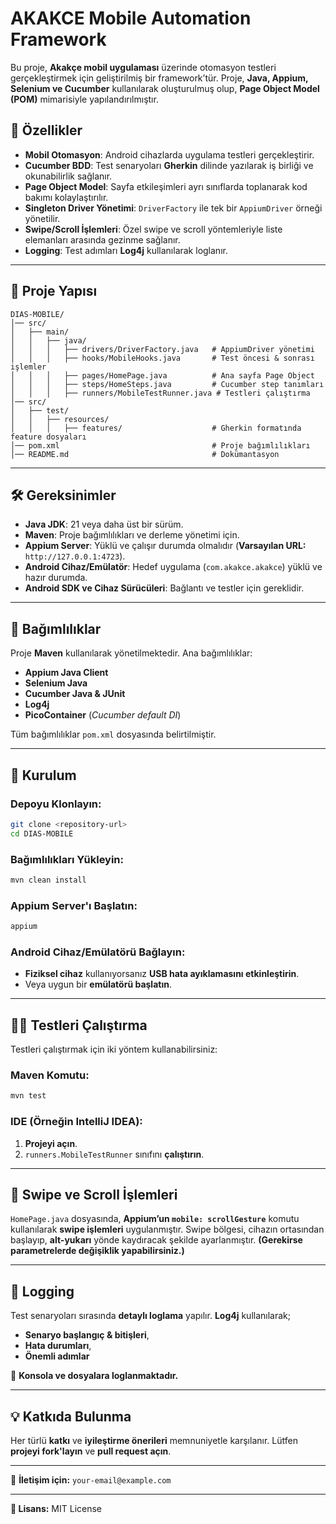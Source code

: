 # AKAKCE Mobile Automation Framework

Bu proje, **Akakçe mobil uygulaması** üzerinde otomasyon testleri gerçekleştirmek için geliştirilmiş bir framework’tür. Proje, **Java, Appium, Selenium ve Cucumber** kullanılarak oluşturulmuş olup, **Page Object Model (POM)** mimarisiyle yapılandırılmıştır.

## 📌 Özellikler

- **Mobil Otomasyon**: Android cihazlarda uygulama testleri gerçekleştirir.
- **Cucumber BDD**: Test senaryoları **Gherkin** dilinde yazılarak iş birliği ve okunabilirlik sağlanır.
- **Page Object Model**: Sayfa etkileşimleri ayrı sınıflarda toplanarak kod bakımı kolaylaştırılır.
- **Singleton Driver Yönetimi**: `DriverFactory` ile tek bir `AppiumDriver` örneği yönetilir.
- **Swipe/Scroll İşlemleri**: Özel swipe ve scroll yöntemleriyle liste elemanları arasında gezinme sağlanır.
- **Logging**: Test adımları **Log4j** kullanılarak loglanır.

---

## 📂 Proje Yapısı

```
DIAS-MOBILE/
│── src/
│   ├── main/
│   │   ├── java/
│   │   │   ├── drivers/DriverFactory.java   # AppiumDriver yönetimi
│   │   │   ├── hooks/MobileHooks.java       # Test öncesi & sonrası işlemler
│   │   │   ├── pages/HomePage.java          # Ana sayfa Page Object
│   │   │   ├── steps/HomeSteps.java         # Cucumber step tanımları
│   │   │   ├── runners/MobileTestRunner.java # Testleri çalıştırma
│── src/
│   ├── test/
│   │   ├── resources/
│   │   │   ├── features/                    # Gherkin formatında feature dosyaları
│── pom.xml                                  # Proje bağımlılıkları
│── README.md                                # Dokümantasyon
```

---

## 🛠 Gereksinimler

- **Java JDK**: 21 veya daha üst bir sürüm.
- **Maven**: Proje bağımlılıkları ve derleme yönetimi için.
- **Appium Server**: Yüklü ve çalışır durumda olmalıdır (**Varsayılan URL:** `http://127.0.0.1:4723`).
- **Android Cihaz/Emülatör**: Hedef uygulama (`com.akakce.akakce`) yüklü ve hazır durumda.
- **Android SDK ve Cihaz Sürücüleri**: Bağlantı ve testler için gereklidir.

---

## 📌 Bağımlılıklar

Proje **Maven** kullanılarak yönetilmektedir. Ana bağımlılıklar:

- **Appium Java Client**
- **Selenium Java**
- **Cucumber Java & JUnit**
- **Log4j**
- **PicoContainer** (*Cucumber default DI*)

Tüm bağımlılıklar `pom.xml` dosyasında belirtilmiştir.

---

## 🚀 Kurulum

### Depoyu Klonlayın:
```bash
git clone <repository-url>
cd DIAS-MOBILE
```

### Bağımlılıkları Yükleyin:
```bash
mvn clean install
```

### Appium Server'ı Başlatın:
```bash
appium
```

### Android Cihaz/Emülatörü Bağlayın:
- **Fiziksel cihaz** kullanıyorsanız **USB hata ayıklamasını etkinleştirin**.
- Veya uygun bir **emülatörü başlatın**.

---

## 🏃‍♂️ Testleri Çalıştırma

Testleri çalıştırmak için iki yöntem kullanabilirsiniz:

### **Maven Komutu:**
```bash
mvn test
```

### **IDE (Örneğin IntelliJ IDEA):**
1. **Projeyi açın**.
2. `runners.MobileTestRunner` sınıfını **çalıştırın**.

---

## 🔄 Swipe ve Scroll İşlemleri

`HomePage.java` dosyasında, **Appium’un `mobile: scrollGesture`** komutu kullanılarak **swipe işlemleri** uygulanmıştır. Swipe bölgesi, cihazın ortasından başlayıp, **alt-yukarı** yönde kaydıracak şekilde ayarlanmıştır. **(Gerekirse parametrelerde değişiklik yapabilirsiniz.)**

---

## 📜 Logging

Test senaryoları sırasında **detaylı loglama** yapılır. **Log4j** kullanılarak;

- **Senaryo başlangıç & bitişleri**,
- **Hata durumları**,
- **Önemli adımlar**

📌 **Konsola ve dosyalara loglanmaktadır.**

---

## 💡 Katkıda Bulunma

Her türlü **katkı** ve **iyileştirme önerileri** memnuniyetle karşılanır. Lütfen **projeyi fork'layın** ve **pull request açın**.

---

📧 **İletişim için:** `your-email@example.com`

---

**📌 Lisans:** MIT License
